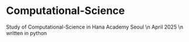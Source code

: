 # Computational-Science
Study of Computational-Science in Hana Academy Seoul
\n April 2025
\n written in python

